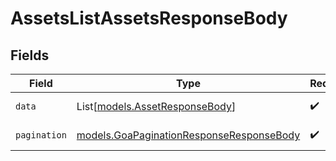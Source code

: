 # AssetsListAssetsResponseBody


## Fields

| Field                                                                                      | Type                                                                                       | Required                                                                                   | Description                                                                                |
| ------------------------------------------------------------------------------------------ | ------------------------------------------------------------------------------------------ | ------------------------------------------------------------------------------------------ | ------------------------------------------------------------------------------------------ |
| `data`                                                                                     | List[[models.AssetResponseBody](../models/assetresponsebody.md)]                           | :heavy_check_mark:                                                                         | List of assets                                                                             |
| `pagination`                                                                               | [models.GoaPaginationResponseResponseBody](../models/goapaginationresponseresponsebody.md) | :heavy_check_mark:                                                                         | Pagination parameters.                                                                     |